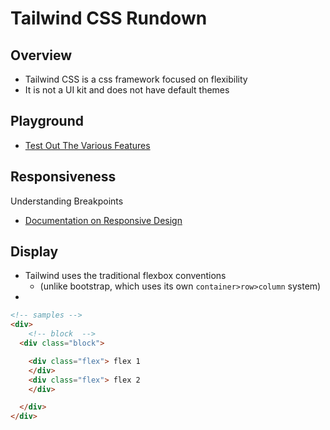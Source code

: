 # Tailwind CSS Rundown

## Overview
- Tailwind CSS is a css framework focused on flexibility
- It is not a UI kit and does not have default themes


## Playground

- [Test Out The Various Features](https://play.tailwindcss.com/)

## Responsiveness

Understanding Breakpoints
- [Documentation on Responsive Design](https://tailwindcss.com/docs/responsive-design)

## Display

- Tailwind uses the traditional flexbox conventions 
    - (unlike bootstrap, which uses its own `container>row>column` system)
- 

```html
<!-- samples -->
<div>
    <!-- block  -->
  <div class="block">

    <div class="flex"> flex 1
    </div>
    <div class="flex"> flex 2
    </div>

  </div>
</div>
```